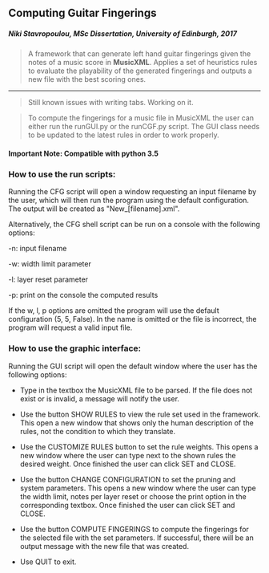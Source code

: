 ## Computing Guitar Fingerings
##### Niki Stavropoulou, MSc Dissertation, University of Edinburgh, 2017

>A framework that can generate left hand guitar fingerings given the notes of a music score in **MusicXML**. Applies a set
of heuristics rules to evaluate the playability of the generated fingerings and outputs a new file with the best scoring ones.

---

> Still known issues with writing tabs. Working on it.

> To compute the fingerings for a music file in MusicXML the user can either run the runGUI.py or the runCGF.py script. 
The GUI class needs to be updated to the latest rules in order to work properly.

#### Important Note: Compatible with python 3.5

### How to use the run scripts:

Running the CFG script will open a window requesting an input filename by the user, which will then run the program using the default configuration. The output will be created as "New_[filename].xml".

Alternatively, the CFG shell script can be run on a console with the following options:

-n: input filename

-w: width limit parameter

-l: layer reset parameter

-p: print on the console the computed results

If the w, l, p options are omitted the program will use the default configuration (5, 5, False). In the name is omitted or the file is incorrect, the program will request a valid input file.

### How to use the graphic interface:

Running the GUI script will open the default window where the user has the following options:

- Type in the textbox the MusicXML file to be parsed. 
If the file does not exist or is invalid, a message will notify the user.

- Use the button SHOW RULES to view the rule set used in the framework. 
This open a new window that shows only the human description of the rules, not the condition to which they translate.

- Use the CUSTOMIZE RULES button to set the rule weights. 
This opens a new window where the user can type next to the shown rules the desired weight.
Once finished the user can click SET and CLOSE.

- Use the button CHANGE CONFIGURATION to set the pruning and system parameters.
This opens a new window where the user can type the width limit, notes per layer reset or choose the print option in the corresponding textbox.
Once finished the user can click SET and CLOSE.

- Use the button COMPUTE FINGERINGS to compute the fingerings for the selected file with the set parameters. If successful, there will be an output message with the new file that was created.

- Use QUIT to exit.
